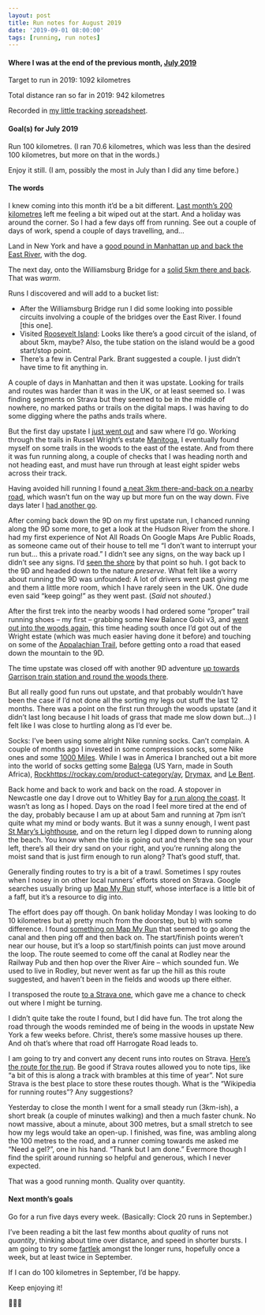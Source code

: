 ```yaml
---
layout: post
title: Run notes for August 2019
date: '2019-09-01 08:00:00'
tags: [running, run notes]
---
```


#### Where I was at the end of the previous month, [July 2019](https://www.ermlikeyeah.com/run-notes-2019-july/)

Target to run in 2019: 1092 kilometres

Total distance ran so far in 2019: 942 kilometres

Recorded in [my little tracking spreadsheet](https://www.icloud.com/numbers/0cWhQqgPDF2FKXSnUdB79lWVw#2019_running).

#### Goal(s) for July 2019

Run 100 kilometres. (I ran 70.6 kilometres, which was less than the desired 100 kilometres, but more on that in the words.)

Enjoy it still. (I am, possibly the most in July than I did any time before.)

#### The words

I knew coming into this month it’d be a bit different. [Last month’s 200 kilometres](https://www.ermlikeyeah.com/run-notes-2019-july/) left me feeling a bit wiped out at the start. And a holiday was around the corner. So I had a few days off from running. See out a couple of days of work, spend a couple of days travelling, and...

Land in New York and have a [good pound in Manhattan up and back the East River](https://www.strava.com/activities/2592761495), with the dog.

The next day, onto the Williamsburg Bridge for a [solid 5km there and back](https://www.strava.com/activities/2595652168). That was _warm_.

Runs I discovered and will add to a bucket list:

* After the Williamsburg Bridge run I did some looking into possible circuits involving a couple of the bridges over the East River. I found [this one].
* Visited [Roosevelt Island](https://www.google.co.uk/maps?oe=UTF-8&hl=en-gb&q=roosevelt+island&um=1&ie=UTF-8&sa=X&ved=2ahUKEwjOyM-ziK_kAhVUPcAKHUaJDR4Q_AUoAXoECBIQAQ): Looks like there’s a good circuit of the island, of about 5km, maybe? Also, the tube station on the island would be a good start/stop point.
* There’s a few in Central Park. Brant suggested a couple. I just didn’t have time to fit anything in.

A couple of days in Manhattan and then it was upstate. Looking for trails and routes was harder than it was in the UK, or at least seemed so. I was finding segments on Strava but they seemed to be in the middle of nowhere, no marked paths or trails on the digital maps. I was having to do some digging where the paths ands trails where.

But the first day upstate I [just went out](https://www.strava.com/activities/2601475538) and saw where I’d go. Working through the trails in Russel Wright’s estate [Manitoga](https://en.m.wikipedia.org/wiki/Manitoga), I eventually found myself on some trails in the woods to the east of the estate. And from there it was fun running along, a couple of checks that I was heading north and not heading east, and must have run through at least eight spider webs across their track.

Having avoided hill running I found [a neat 3km there-and-back on a nearby road](https://www.strava.com/activities/2606839418), which wasn’t fun on the way up but more fun on the way down. Five days later I [had another go](https://www.strava.com/activities/2618531715).

After coming back down the 9D on my first upstate run, I chanced running along the 9D some more, to get a look at the Hudson River from the shore. I had my first experience of Not All Roads On Google Maps Are Public Roads, as someone came out of their house to tell me “I don’t want to interrupt your run but... this a private road.” I didn’t see any signs, on the way back up I didn’t see any signs. I’d [seen the shore](https://www.instagram.com/p/B1BrHZIHJgR/) by that point so huh. I got back to the 9D and headed down to the nature _preserve_. What felt like a worry about running the 9D was unfounded: A lot of drivers went past giving me and them a little more room, which I have rarely seen in the UK. One dude even said “keep going!” as they went past. (_Said_ not _shouted_.) 

After the first trek into the nearby woods I had ordered some “proper” trail running shoes – my first – grabbing some New Balance Gobi v3, and [went out into the woods again](https://www.strava.com/activities/2609827104), this time heading south once I’d got out of the Wright estate (which was much easier having done it before) and touching on some of the [Appalachian Trail](https://en.m.wikipedia.org/wiki/Appalachian_Trail), before getting onto a road that eased down the mountain to the 9D.

The time upstate was closed off with another 9D adventure [up towards Garrison train station and round the woods there](https://www.strava.com/activities/2624014172).

But all really good fun runs out upstate, and that probably wouldn’t have been the case if I’d not done all the sorting my legs out stuff the last 12 months. There was a point on the first run through the woods upstate (and it didn’t last long because I hit loads of grass that made me slow down but...) I felt like I was close to hurtling along as I’d ever be.

Socks: I’ve been using some alright Nike running socks. Can’t complain. A couple of months ago I invested in some compression socks, some Nike ones and some [1000 Miles](https://1000mile.co.uk/product/1000-mile-compression-sock-2/). While I was in America I branched out a bit more into the world of socks getting some [Balega](https://balega-socks.implus.com) (US Yarn, made in South Africa), [Rockhttps://rockay.com/product-category/ay](running-socks/), [Drymax](https://www.drymaxsports.com), and [Le Bent](https://www.lebent.com/en/shop/product/le-sock-run-ultra-light-micro).

Back home and back to work and back on the road. A stopover in Newcastle one day I drove out to Whitley Bay for [a run along the coast](https://www.strava.com/activities/2636347752). It wasn’t as long as I hoped. Days on the road I feel more tired at the end of the day, probably because I am up at about 5am and running at 7pm isn’t quite what my mind or body wants. But it was a sunny enough, I went past [St Mary’s Lighthouse](https://en.m.wikipedia.org/wiki/St_Mary's_Lighthouse), and on the return leg I dipped down to running along the beach. You know when the tide is going out and there’s the sea on your left, there’s all their dry sand on your right, and you’re running along the moist sand that is just firm enough to run along? That’s good stuff, that.

Generally finding routes to try is a bit of a trawl. Sometimes I spy routes when I nosey in on other local runners’ efforts stored on Strava. Google searches usually bring up [Map My Run](https://www.mapmyrun.com/my_home/) stuff, whose interface is a little bit of a faff, but it’s a resource to dig into.

The effort does pay off though. On bank holiday Monday I was looking to do 10 kilometres but a) pretty much from the doorstep, but b) with some difference. I found [something on Map My Run](https://www.mapmyrun.com/routes/view/2658027838) that seemed to go along the canal and then ping off and then back on. The start/finish points weren’t near our house, but it’s a loop so start/finish points can just move around the loop. The route seemed to come off the canal at Rodley near the Railway Pub and then hop over the River Aire – which sounded fun. We used to live in Rodley, but never went as far up the hill as this route suggested, and haven’t been in the fields and woods up there either.

I transposed the route [to a Strava one](https://www.strava.com/routes/21335835), which gave me a chance to check out where I might be turning.

I didn’t quite take the route I found, but I did have fun. The trot along the road through the woods reminded me of being in the woods in upstate New York a few weeks before. Christ, there’s some massive houses up there. And oh that’s where that road off Harrogate Road leads to.

I am going to try and convert any decent runs into routes on Strava. [Here’s the route for the run](https://www.strava.com/routes/21343315). Be good if Strava routes allowed you to note tips, like “a bit of this is along a track with brambles at this time of year”. Not sure Strava is the best place to store these routes though. What is the “Wikipedia for running routes”? Any suggestions?

Yesterday to close the month I went for a small steady run (3km-ish), a short break (a couple of minutes walking) and then a much faster chunk. No nowt massive, about a minute, about 300 metres, but a small stretch to see how my legs would take an open-up. I finished, was fine, was ambling along the 100 metres to the road, and a runner coming towards me asked me “Need a gel?”, one in his hand. “Thank but I am done.” Evermore though I find the spirit around running so helpful and generous, which I never expected.

That was a good running month. Quality over quantity.

#### Next month’s goals

Go for a run five days every week. (Basically: Clock 20 runs in September.)

I’ve been reading a bit the last few months about _quality_ of runs not _quantity_, thinking about time over distance, and speed in shorter bursts. I am going to try some [fartlek](https://en.m.wikipedia.org/wiki/Fartlek) amongst the longer runs, hopefully once a week, but at least twice in September.

If I can do 100 kilometres in September, I’d be happy.

Keep enjoying it!

🏃🏻‍♂️
